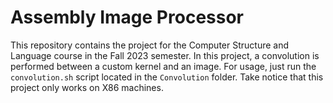 # Assembly Image Processor

This repository contains the project for the Computer Structure and Language course in the Fall 2023 semester. In this project, a convolution is performed between a custom kernel and an image. For usage, just run the `convolution.sh` script located in the `Convolution` folder. Take notice that this project only works on X86 machines.
